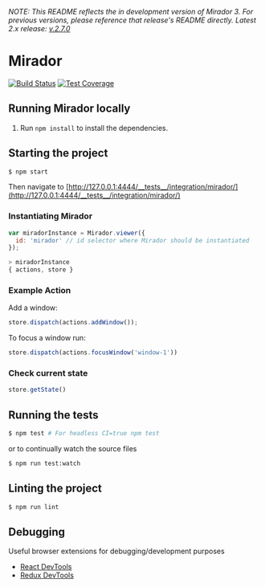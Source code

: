 *NOTE: This README reflects the in development version of Mirador 3. For previous versions, please reference that release's README directly. Latest 2.x release: [v.2.7.0](https://github.com/ProjectMirador/mirador/tree/v2.7.0)*
# Mirador
[![Build Status](https://travis-ci.org/ProjectMirador/mirador.svg?branch=master)](https://travis-ci.org/ProjectMirador/mirador) [![Test Coverage](https://api.codeclimate.com/v1/badges/85265abbd7ce99df2d90/test_coverage)](https://codeclimate.com/github/ProjectMirador/mirador/test_coverage)

## Running Mirador locally

1. Run `npm install` to install the dependencies.

## Starting the project

```sh
$ npm start
```

Then navigate to [http://127.0.0.1:4444/__tests__/integration/mirador/](http://127.0.0.1:4444/__tests__/integration/mirador/)

### Instantiating Mirador

```javascript
var miradorInstance = Mirador.viewer({
  id: 'mirador' // id selector where Mirador should be instantiated
});

> miradorInstance
{ actions, store }
```

### Example Action

Add a window:
```javascript
store.dispatch(actions.addWindow());
```

To focus a window run:

```javascript
store.dispatch(actions.focusWindow('window-1'))
```

### Check current state

```javascript
store.getState()
```

## Running the tests

```sh
$ npm test # For headless CI=true npm test
```

or to continually watch the source files

```sh
$ npm run test:watch
```

## Linting the project

```sh
$ npm run lint
```

## Debugging
Useful browser extensions for debugging/development purposes
 - [React DevTools](https://github.com/facebook/react-devtools)
 - [Redux DevTools](https://github.com/zalmoxisus/redux-devtools-extension)
